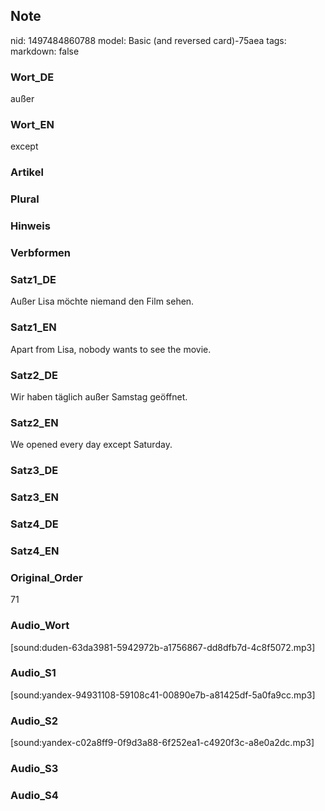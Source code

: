 ## Note
nid: 1497484860788
model: Basic (and reversed card)-75aea
tags: 
markdown: false

### Wort_DE
außer

### Wort_EN
except

### Artikel


### Plural


### Hinweis


### Verbformen


### Satz1_DE
Außer Lisa möchte niemand den Film sehen.

### Satz1_EN
Apart from Lisa, nobody wants to see the movie.

### Satz2_DE
Wir haben täglich außer Samstag geöffnet.

### Satz2_EN
We opened every day except Saturday.

### Satz3_DE


### Satz3_EN


### Satz4_DE


### Satz4_EN


### Original_Order
71

### Audio_Wort
[sound:duden-63da3981-5942972b-a1756867-dd8dfb7d-4c8f5072.mp3]

### Audio_S1
[sound:yandex-94931108-59108c41-00890e7b-a81425df-5a0fa9cc.mp3]

### Audio_S2
[sound:yandex-c02a8ff9-0f9d3a88-6f252ea1-c4920f3c-a8e0a2dc.mp3]

### Audio_S3


### Audio_S4

